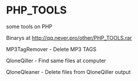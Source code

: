 # PHP_TOOLS
some tools on PHP

Binarys at http://qq.never.pro/other/PHP_TOOLS.rar

MP3TagRemover - Delete MP3 TAGS

QloneQiller - Find same files at computer

QloneQleaner - Delete files from QloneQiller output
